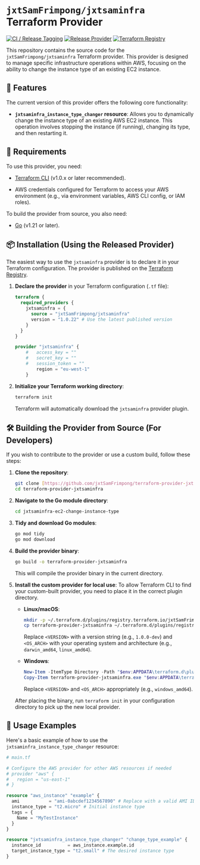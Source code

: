 # `jxtSamFrimpong/jxtsaminfra` Terraform Provider

[![CI / Release Tagging](https://github.com/jxtSamFrimpong/terraform-provider-jxtsaminfra/actions/workflows/test.yaml/badge.svg)](https://github.com/jxtSamFrimpong/terraform-provider-jxtsaminfra/actions/workflows/test.yaml)
[![Release Provider](https://github.com/jxtSamFrimpong/terraform-provider-jxtsaminfra/actions/workflows/release.yaml/badge.svg)](https://github.com/jxtSamFrimpong/terraform-provider-jxtsaminfra/actions/workflows/release.yaml)
[![Terraform Registry](https://img.shields.io/badge/Terraform_Registry-Provider-blue?logo=terraform)](https://registry.terraform.io/providers/jxtSamFrimpong/jxtsaminfra/latest)

This repository contains the source code for the `jxtSamFrimpong/jxtsaminfra` Terraform provider. This provider is designed to manage specific infrastructure operations within AWS, focusing on the ability to change the instance type of an existing EC2 instance.

## 🚀 Features

The current version of this provider offers the following core functionality:

* **`jxtsaminfra_instance_type_changer` resource**: Allows you to dynamically change the instance type of an existing AWS EC2 instance. This operation involves stopping the instance (if running), changing its type, and then restarting it.

## 📖 Requirements

To use this provider, you need:

* [Terraform CLI](https://developer.hashicorp.com/terraform/downloads) (v1.0.x or later recommended).

* AWS credentials configured for Terraform to access your AWS environment (e.g., via environment variables, AWS CLI config, or IAM roles).

To build the provider from source, you also need:

* [Go](https://go.dev/doc/install) (v1.21 or later).

## 📦 Installation (Using the Released Provider)

The easiest way to use the `jxtsaminfra` provider is to declare it in your Terraform configuration. The provider is published on the [Terraform Registry](https://registry.terraform.io/providers/jxtSamFrimpong/jxtsaminfra/latest).

1.  **Declare the provider** in your Terraform configuration (`.tf` file):

    ```terraform
    terraform {
      required_providers {
        jxtsaminfra = {
          source = "jxtSamFrimpong/jxtsaminfra"
          version = "1.0.22" # Use the latest published version
        }
      }
    }

    provider "jxtsaminfra" {
        #   access_key = ""
        #   secret_key = ""
        #   session_token = ""
            region = "eu-west-1"
        }
    ```

2.  **Initialize your Terraform working directory**:

    ```bash
    terraform init
    ```

    Terraform will automatically download the `jxtsaminfra` provider plugin.

## 🛠️ Building the Provider from Source (For Developers)

If you wish to contribute to the provider or use a custom build, follow these steps:

1.  **Clone the repository**:

    ```bash
    git clone [https://github.com/jxtSamFrimpong/terraform-provider-jxtsaminfra.git](https://github.com/jxtSamFrimpong/terraform-provider-jxtsaminfra.git)
    cd terraform-provider-jxtsaminfra
    ```

2.  **Navigate to the Go module directory**:

    ```bash
    cd jxtsaminfra-ec2-change-instance-type
    ```

3.  **Tidy and download Go modules**:

    ```bash
    go mod tidy
    go mod download
    ```

4.  **Build the provider binary**:

    ```bash
    go build -o terraform-provider-jxtsaminfra
    ```

    This will compile the provider binary in the current directory.

5.  **Install the custom provider for local use**:
    To allow Terraform CLI to find your custom-built provider, you need to place it in the correct plugin directory.

    * **Linux/macOS**:

        ```bash
        mkdir -p ~/.terraform.d/plugins/registry.terraform.io/jxtSamFrimpong/jxtsaminfra/<VERSION>/<OS_ARCH>/
        cp terraform-provider-jxtsaminfra ~/.terraform.d/plugins/registry.terraform.io/jxtSamFrimpong/jxtsaminfra/<VERSION>/<OS_ARCH>/
        ```

        Replace `<VERSION>` with a version string (e.g., `1.0.0-dev`) and `<OS_ARCH>` with your operating system and architecture (e.g., `darwin_amd64`, `linux_amd64`).

    * **Windows**:

        ```powershell
        New-Item -ItemType Directory -Path "$env:APPDATA\terraform.d\plugins\registry.terraform.io\jxtSamFrimpong\jxtsaminfra\<VERSION>\<OS_ARCH>" -Force
        Copy-Item terraform-provider-jxtsaminfra.exe "$env:APPDATA\terraform.d\plugins\registry.terraform.io\jxtsaminfra\jxtsaminfra\<VERSION>\<OS_ARCH>\"
        ```

        Replace `<VERSION>` and `<OS_ARCH>` appropriately (e.g., `windows_amd64`).

    After placing the binary, run `terraform init` in your configuration directory to pick up the new local provider.

## 🚀 Usage Examples

Here's a basic example of how to use the `jxtsaminfra_instance_type_changer` resource:

```terraform
# main.tf

# Configure the AWS provider for other AWS resources if needed
# provider "aws" {
#   region = "us-east-1"
# }

resource "aws_instance" "example" {
  ami           = "ami-0abcdef1234567890" # Replace with a valid AMI ID
  instance_type = "t2.micro" # Initial instance type
  tags = {
    Name = "MyTestInstance"
  }
}

resource "jxtsaminfra_instance_type_changer" "change_type_example" {
  instance_id          = aws_instance.example.id
  target_instance_type = "t2.small" # The desired instance type
}